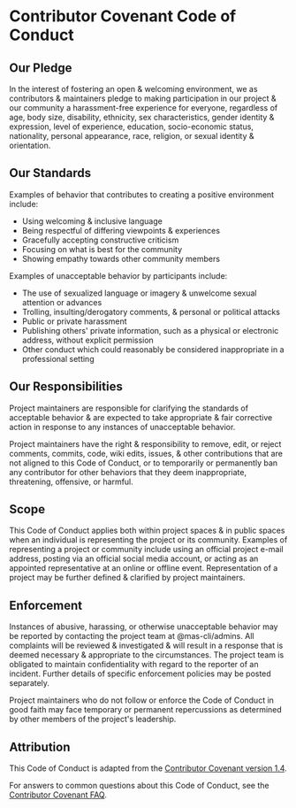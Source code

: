 # Contributor Covenant Code of Conduct

## Our Pledge

In the interest of fostering an open & welcoming environment, we as contributors
& maintainers pledge to making participation in our project & our community a
harassment-free experience for everyone, regardless of age, body size,
disability, ethnicity, sex characteristics, gender identity & expression, level
of experience, education, socio-economic status, nationality, personal
appearance, race, religion, or sexual identity & orientation.

## Our Standards

Examples of behavior that contributes to creating a positive environment
include:

* Using welcoming & inclusive language
* Being respectful of differing viewpoints & experiences
* Gracefully accepting constructive criticism
* Focusing on what is best for the community
* Showing empathy towards other community members

Examples of unacceptable behavior by participants include:

* The use of sexualized language or imagery & unwelcome sexual attention or
 advances
* Trolling, insulting/derogatory comments, & personal or political attacks
* Public or private harassment
* Publishing others' private information, such as a physical or electronic
 address, without explicit permission
* Other conduct which could reasonably be considered inappropriate in a
 professional setting

## Our Responsibilities

Project maintainers are responsible for clarifying the standards of acceptable
behavior & are expected to take appropriate & fair corrective action in response
to any instances of unacceptable behavior.

Project maintainers have the right & responsibility to remove, edit, or reject
comments, commits, code, wiki edits, issues, & other contributions that are not
aligned to this Code of Conduct, or to temporarily or permanently ban any
contributor for other behaviors that they deem inappropriate, threatening,
offensive, or harmful.

## Scope

This Code of Conduct applies both within project spaces & in public spaces when
an individual is representing the project or its community. Examples of
representing a project or community include using an official project e-mail
address, posting via an official social media account, or acting as an appointed
representative at an online or offline event. Representation of a project may be
further defined & clarified by project maintainers.

## Enforcement

Instances of abusive, harassing, or otherwise unacceptable behavior may be
reported by contacting the project team at @mas-cli/admins. All complaints will
be reviewed & investigated & will result in a response that is deemed necessary
& appropriate to the circumstances. The project team is obligated to maintain
confidentiality with regard to the reporter of an incident.  Further details of
specific enforcement policies may be posted separately.

Project maintainers who do not follow or enforce the Code of Conduct in good
faith may face temporary or permanent repercussions as determined by other
members of the project's leadership.

## Attribution

This Code of Conduct is adapted from the
[Contributor Covenant version 1.4](https://www.contributor-covenant.org/version/1/4/code-of-conduct/).

For answers to common questions about this Code of Conduct, see
the [Contributor Covenant FAQ](https://www.contributor-covenant.org/faq/).
